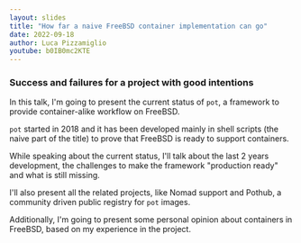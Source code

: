 ```yaml
---
layout: slides
title: "How far a naive FreeBSD container implementation can go"
date: 2022-09-18
author: Luca Pizzamiglio
youtube: b0IB0mc2KTE
---
```

### Success and failures for a project with good intentions		

In this talk, I'm going to present the current status of `pot`, a framework to
provide container-alike workflow on FreeBSD.

`pot` started in 2018 and it has been developed mainly in shell scripts (the
naive part of the title) to prove that FreeBSD is ready to support containers.

While speaking about the current status, I'll talk about the last 2 years
development, the challenges to make the framework "production ready" and what
is still missing.

I'll also present all the related projects, like Nomad support and Pothub, a
community driven public registry for `pot` images.

Additionally, I'm going to present some personal opinion about containers in
FreeBSD, based on my experience in the project.
